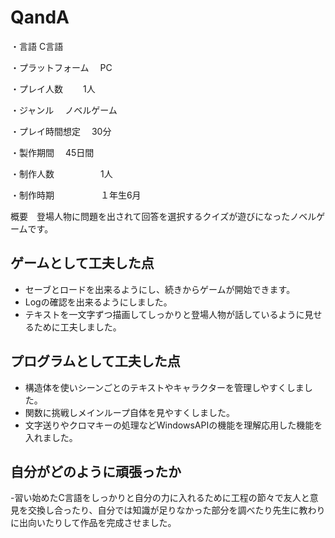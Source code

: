 # QandA
・言語              C言語

・プラットフォーム　 PC

・プレイ人数　     　1人

・ジャンル　        ノベルゲーム

・プレイ時間想定　   30分

・製作期間　         45日間

・制作人数　　　　　 1人

・制作時期　　　　　 １年生6月

概要　登場人物に問題を出されて回答を選択するクイズが遊びになったノベルゲームです。

## ゲームとして工夫した点
- セーブとロードを出来るようにし、続きからゲームが開始できます。
- Logの確認を出来るようにしました。
- テキストを一文字ずつ描画してしっかりと登場人物が話しているように見せるために工夫しました。

## プログラムとして工夫した点
- 構造体を使いシーンごとのテキストやキャラクターを管理しやすくしました。 
- 関数に挑戦しメインループ自体を見やすくしました。
- 文字送りやクロマキーの処理などWindowsAPIの機能を理解応用した機能を入れました。

## 自分がどのように頑張ったか
-習い始めたC言語をしっかりと自分の力に入れるために工程の節々で友人と意見を交換し合ったり、自分では知識が足りなかった部分を調べたり先生に教わりに出向いたりして作品を完成させました。

